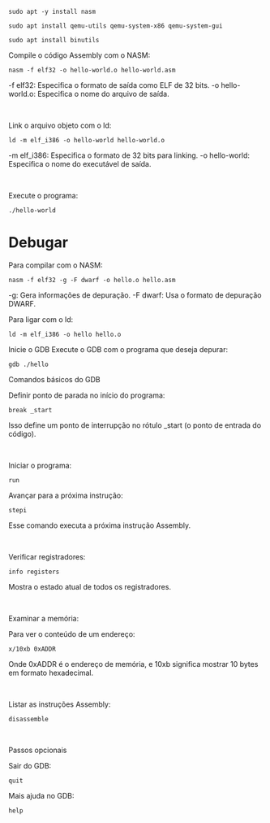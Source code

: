 ```
sudo apt -y install nasm

sudo apt install qemu-utils qemu-system-x86 qemu-system-gui

sudo apt install binutils
```

Compile o código Assembly com o NASM:
```
nasm -f elf32 -o hello-world.o hello-world.asm
```

-f elf32: Especifica o formato de saída como ELF de 32 bits.
-o hello-world.o: Especifica o nome do arquivo de saída.

<br/>

Link o arquivo objeto com o ld:
```
ld -m elf_i386 -o hello-world hello-world.o
```

-m elf_i386: Especifica o formato de 32 bits para linking.
-o hello-world: Especifica o nome do executável de saída.

<br/>

Execute o programa:
```
./hello-world
```



<h1>Debugar</h1>

Para compilar com o NASM:
```
nasm -f elf32 -g -F dwarf -o hello.o hello.asm
```

-g: Gera informações de depuração.
-F dwarf: Usa o formato de depuração DWARF.

Para ligar com o ld:
```
ld -m elf_i386 -o hello hello.o
```

Inicie o GDB
Execute o GDB com o programa que deseja depurar:
```
gdb ./hello
```


Comandos básicos do GDB

Definir ponto de parada no início do programa:
```
break _start
```

Isso define um ponto de interrupção no rótulo _start (o ponto de entrada do código).

<br/>

Iniciar o programa:
```
run
```

Avançar para a próxima instrução:
```
stepi
```

Esse comando executa a próxima instrução Assembly.

<br/>

Verificar registradores:
```
info registers
```

Mostra o estado atual de todos os registradores.

<br/>

Examinar a memória:

Para ver o conteúdo de um endereço:
```
x/10xb 0xADDR
```

Onde 0xADDR é o endereço de memória, e 10xb significa mostrar 10 bytes em formato hexadecimal.

<br/>

Listar as instruções Assembly:
```
disassemble
```

<br/>

Passos opcionais

Sair do GDB:
```
quit
```

Mais ajuda no GDB:
```
help
```